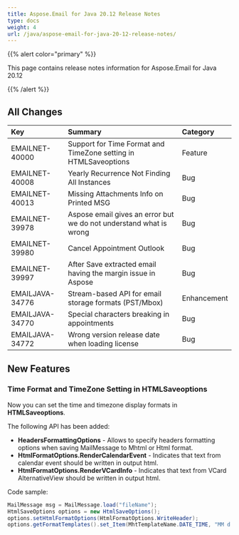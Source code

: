 ```yaml
---
title: Aspose.Email for Java 20.12 Release Notes
type: docs
weight: 4
url: /java/aspose-email-for-java-20-12-release-notes/
---
```


{{% alert color="primary" %}}

This page contains release notes information for Aspose.Email for Java 20.12

{{% /alert %}}
## **All Changes**

|**Key**|**Summary**|**Category**|
| :- | :- | :- |
|EMAILNET-40000|Support for Time Format and TimeZone setting in HTMLSaveoptions|Feature|
|EMAILNET-40008|Yearly Recurrence Not Finding All Instances|Bug|
|EMAILNET-40013|Missing Attachments Info on Printed MSG|Bug|
|EMAILNET-39978|Aspose email gives an error but we do not understand what is wrong|Bug|
|EMAILNET-39980|Cancel Appointment Outlook|Bug|
|EMAILNET-39997|After Save extracted email having the margin issue in Aspose|Bug|
|EMAILJAVA-34776|Stream-based API for email storage formats (PST/Mbox)|Enhancement|
|EMAILJAVA-34770|Special characters breaking in appointments|Bug|
|EMAILJAVA-34772|Wrong version release date when loading license|Bug|

## **New Features**

### **Time Format and TimeZone Setting in HTMLSaveoptions**
Now you can set the time and timezone display formats in **HTMLSaveoptions**. 

The following API has been added:

* **HeadersFormattingOptions** - Allows to specify headers formatting options when saving MailMessage to Mhtml or Html format.
* **HtmlFormatOptions.RenderCalendarEvent** - Indicates that text from calendar event should be written in output html.
* **HtmlFormatOptions.RenderVCardInfo** - Indicates that text from VCard AlternativeView should be written in output html.

Code sample:

```cs
MailMessage msg = MailMessage.load("fileName");
HtmlSaveOptions options = new HtmlSaveOptions();
options.setHtmlFormatOptions(HtmlFormatOptions.WriteHeader);
options.getFormatTemplates().set_Item(MhtTemplateName.DATE_TIME, "MM d yyyy HH:mm tt");
```
